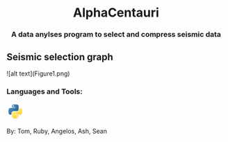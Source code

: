 <h1 align="center"> AlphaCentauri</h1>
<h3 align="center">A data anylses program to select and compress seismic data</h3>
<h2>Seismic selection graph</h2>
![alt text](Figure1.png)

<h3 align="left">Languages and Tools:</h3>
<p align="left"> <a href="https://www.python.org" target="_blank" rel="noreferrer"> <img src="https://raw.githubusercontent.com/devicons/devicon/master/icons/python/python-original.svg" alt="python" width="40" height="40"/> </a> </p>
<p>By: Tom, Ruby, Angelos, Ash, Sean</p>

